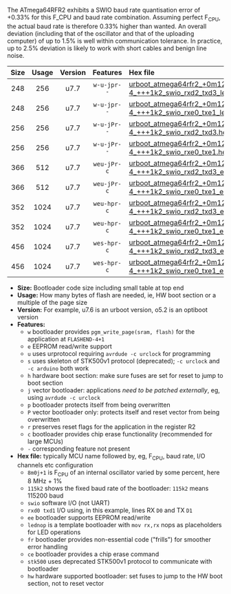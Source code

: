 The ATmega64RFR2 exhibits a SWIO baud rate quantisation error of +0.33% for this F_CPU and baud rate combination. Assuming perfect F<sub>CPU</sub>, the actual baud rate is therefore 0.33% higher than wanted. An overall deviation (including that of the oscillator and that of the uploading computer) of up to 1.5% is well within communication tolerance. In practice, up to 2.5% deviation is likely to work with short cables and benign line noise.

|Size|Usage|Version|Features|Hex file|
|:-:|:-:|:-:|:-:|:--|
|248|256|u7.7|`w-u-jpr--`|[urboot_atmega64rfr2_+0m128e-4_+++1k2_swio_rxd2_txd3_lednop.hex](https://raw.githubusercontent.com/stefanrueger/urboot.hex/main/mcus/atmega64rfr2/internal_oscillator/fcpu_+0m128e-4/br_+++1k2/urboot_atmega64rfr2_+0m128e-4_+++1k2_swio_rxd2_txd3_lednop.hex)|
|248|256|u7.7|`w-u-jpr--`|[urboot_atmega64rfr2_+0m128e-4_+++1k2_swio_rxe0_txe1_lednop.hex](https://raw.githubusercontent.com/stefanrueger/urboot.hex/main/mcus/atmega64rfr2/internal_oscillator/fcpu_+0m128e-4/br_+++1k2/urboot_atmega64rfr2_+0m128e-4_+++1k2_swio_rxe0_txe1_lednop.hex)|
|256|256|u7.7|`w-u-jPr--`|[urboot_atmega64rfr2_+0m128e-4_+++1k2_swio_rxd2_txd3.hex](https://raw.githubusercontent.com/stefanrueger/urboot.hex/main/mcus/atmega64rfr2/internal_oscillator/fcpu_+0m128e-4/br_+++1k2/urboot_atmega64rfr2_+0m128e-4_+++1k2_swio_rxd2_txd3.hex)|
|256|256|u7.7|`w-u-jPr--`|[urboot_atmega64rfr2_+0m128e-4_+++1k2_swio_rxe0_txe1.hex](https://raw.githubusercontent.com/stefanrueger/urboot.hex/main/mcus/atmega64rfr2/internal_oscillator/fcpu_+0m128e-4/br_+++1k2/urboot_atmega64rfr2_+0m128e-4_+++1k2_swio_rxe0_txe1.hex)|
|366|512|u7.7|`weu-jPr-c`|[urboot_atmega64rfr2_+0m128e-4_+++1k2_swio_rxd2_txd3_ee_lednop_fr_ce.hex](https://raw.githubusercontent.com/stefanrueger/urboot.hex/main/mcus/atmega64rfr2/internal_oscillator/fcpu_+0m128e-4/br_+++1k2/urboot_atmega64rfr2_+0m128e-4_+++1k2_swio_rxd2_txd3_ee_lednop_fr_ce.hex)|
|366|512|u7.7|`weu-jPr-c`|[urboot_atmega64rfr2_+0m128e-4_+++1k2_swio_rxe0_txe1_ee_lednop_fr_ce.hex](https://raw.githubusercontent.com/stefanrueger/urboot.hex/main/mcus/atmega64rfr2/internal_oscillator/fcpu_+0m128e-4/br_+++1k2/urboot_atmega64rfr2_+0m128e-4_+++1k2_swio_rxe0_txe1_ee_lednop_fr_ce.hex)|
|352|1024|u7.7|`weu-hpr-c`|[urboot_atmega64rfr2_+0m128e-4_+++1k2_swio_rxd2_txd3_ee_lednop_fr_ce_hw.hex](https://raw.githubusercontent.com/stefanrueger/urboot.hex/main/mcus/atmega64rfr2/internal_oscillator/fcpu_+0m128e-4/br_+++1k2/urboot_atmega64rfr2_+0m128e-4_+++1k2_swio_rxd2_txd3_ee_lednop_fr_ce_hw.hex)|
|352|1024|u7.7|`weu-hpr-c`|[urboot_atmega64rfr2_+0m128e-4_+++1k2_swio_rxe0_txe1_ee_lednop_fr_ce_hw.hex](https://raw.githubusercontent.com/stefanrueger/urboot.hex/main/mcus/atmega64rfr2/internal_oscillator/fcpu_+0m128e-4/br_+++1k2/urboot_atmega64rfr2_+0m128e-4_+++1k2_swio_rxe0_txe1_ee_lednop_fr_ce_hw.hex)|
|456|1024|u7.7|`wes-hpr-c`|[urboot_atmega64rfr2_+0m128e-4_+++1k2_swio_rxd2_txd3_ee_lednop_fr_ce_stk500_hw.hex](https://raw.githubusercontent.com/stefanrueger/urboot.hex/main/mcus/atmega64rfr2/internal_oscillator/fcpu_+0m128e-4/br_+++1k2/urboot_atmega64rfr2_+0m128e-4_+++1k2_swio_rxd2_txd3_ee_lednop_fr_ce_stk500_hw.hex)|
|456|1024|u7.7|`wes-hpr-c`|[urboot_atmega64rfr2_+0m128e-4_+++1k2_swio_rxe0_txe1_ee_lednop_fr_ce_stk500_hw.hex](https://raw.githubusercontent.com/stefanrueger/urboot.hex/main/mcus/atmega64rfr2/internal_oscillator/fcpu_+0m128e-4/br_+++1k2/urboot_atmega64rfr2_+0m128e-4_+++1k2_swio_rxe0_txe1_ee_lednop_fr_ce_stk500_hw.hex)|

- **Size:** Bootloader code size including small table at top end
- **Usage:** How many bytes of flash are needed, ie, HW boot section or a multiple of the page size
- **Version:** For example, u7.6 is an urboot version, o5.2 is an optiboot version
- **Features:**
  + `w` bootloader provides `pgm_write_page(sram, flash)` for the application at `FLASHEND-4+1`
  + `e` EEPROM read/write support
  + `u` uses urprotocol requiring `avrdude -c urclock` for programming
  + `s` uses skeleton of STK500v1 protocol (deprecated); `-c urclock` and `-c arduino` both work
  + `h` hardware boot section: make sure fuses are set for reset to jump to boot section
  + `j` vector bootloader: applications *need to be patched externally*, eg, using `avrdude -c urclock`
  + `p` bootloader protects itself from being overwritten
  + `P` vector bootloader only: protects itself and reset vector from being overwritten
  + `r` preserves reset flags for the application in the register R2
  + `c` bootloader provides chip erase functionality (recommended for large MCUs)
  + `-` corresponding feature not present
- **Hex file:** typically MCU name followed by, eg, F<sub>CPU</sub>, baud rate, I/O channels etc configuration
  + `8m0j+1` is F<sub>CPU</sub> of an internal oscillator varied by some percent, here 8 MHz + 1%
  + `115k2` shows the fixed baud rate of the bootloader: `115k2` means 115200 baud
  + `swio` software I/O (not UART)
  + `rxd0 txd1` I/O using, in this example, lines RX `D0` and TX `D1`
  + `ee` bootloader supports EEPROM read/write
  + `lednop` is a template bootloader with `mov rx,rx` nops as placeholders for LED operations
  + `fr` bootloader provides non-essential code ("frills") for smoother error handling
  + `ce` bootloader provides a chip erase command
  + `stk500` uses deprecated STK500v1 protocol to communicate with bootloader
  + `hw` hardware supported bootloader: set fuses to jump to the HW boot section, not to reset vector
